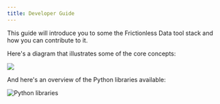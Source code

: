 ```yaml
---
title: Developer Guide
---
```


This guide will introduce you to some the Frictionless Data tool stack and how you can contribute to it.

Here's a diagram that illustrates some of the core concepts:



<img src="https://docs.google.com/drawings/d/1VdcWNb-PnP9QyrlMlvMWBBvSGTy_Rfdcr77Xn1HpUOI/pub?w=646&h=793" />


And here's an overview of the Python libraries available:

<img src="{{ site.baseurl }}/img/python-libraries.svg" alt="Python libraries">
